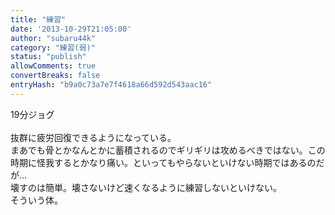 ```yaml
---
title: "練習"
date: '2013-10-29T21:05:00'
author: "subaru44k"
category: "練習(弱)"
status: "publish"
allowComments: true
convertBreaks: false
entryHash: "b9a0c73a7e7f4618a66d592d543aac16"
---
```

19分ジョグ<br>
<br>
抜群に疲労回復できるようになっている。<br>
まあでも骨とかなんとかに蓄積されるのでギリギリは攻めるべきではない。この時期に怪我するとかなり痛い。といってもやらないといけない時期ではあるのだが…<br>
壊すのは簡単。壊さないけど速くなるように練習しないといけない。<br>
そういう体。
